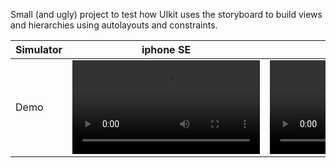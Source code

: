 Small (and ugly) project to test how UIkit uses the storyboard to build views and hierarchies using autolayouts and constraints.



Simulator | iphone SE | iphone 15 Plus | iPad Pro (12.9inch) |
--- | --- | --- | --- |
Demo | <video src= "https://github.com/JLEscolaDev/BootcampUIKitExercises/assets/164739276/783901e4-ce7a-4e01-8df1-030e77c87f26"> | <video src= "https://github.com/JLEscolaDev/BootcampUIKitExercises/assets/164739276/7ae56b46-4e9d-4602-89da-93b43fd95a9b"> | <video src= "https://github.com/JLEscolaDev/BootcampUIKitExercises/assets/164739276/e1f2b6f7-221d-49bb-8247-623493123475"> |
